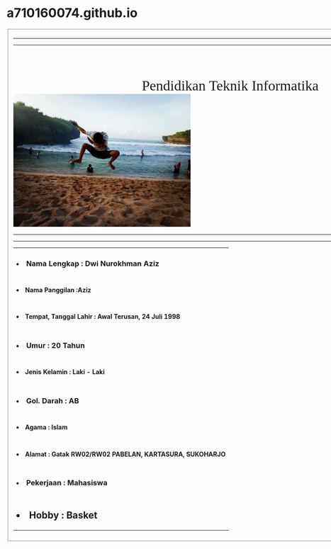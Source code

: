 # a710160074.github.io
 <html>
 <body>
 <fieldset class="h"/>
 <table style="width: 980px;">
 <hr /><hr /><marquee loop="5"><font face="Arial"><font size="5"><b>Biodata Mahasiswa<br />Universitas Muhammaddiyah Surakarta</b></font></font></marquee>
 <center><font face="times new romen"><font size="6">Pendidikan Teknik Informatika</font></font></center>
 <img src="1.jpg" style="width:400x;height:300px;">
 <hr /><hr /><tr><td><b><p><h3><li>Nama Lengkap : Dwi Nurokhman Aziz
 <tr><td><b><p><h4><li>Nama Panggilan :Aziz
 <tr><td><b><p><h4><li>Tempat, Tanggal Lahir : Awal Terusan, 24 Juli 1998
 <tr><td><b><p><h3><li>Umur : 20 Tahun
 <tr><td><b><p><h4><li>Jenis Kelamin : Laki - Laki
 <tr><td><b><p><h3><li>Gol. Darah : AB
 <tr><td><b><p><h4><li>Agama : Islam
 <tr><td><b><p><h4><li>Alamat : Gatak RW02/RW02 PABELAN, KARTASURA, SUKOHARJO
 <tr><td><b><p><h3><li>Pekerjaan : Mahasiswa
 <tr><td><b><p><h2><li>Hobby : Basket

